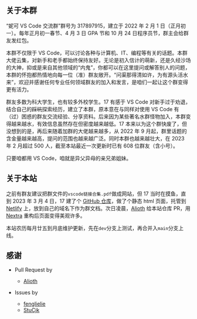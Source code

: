 ## 关于本群

“妮可 VS Code 交流群”群号为 317897915，建立于 2022 年 2 月 1 日（正月初一）。每年正月初一春节、4 月 3 日 GPA 节和 10 月 24 日程序员节，群主会给群友发红包。

本群不仅限于 VS Code，可以讨论各种与计算机、IT、编程等有关的话题。本群大佬云集，对新手和老手都始终保持友好。无论是初入信计的萌新，还是久经沙场的大神，抑或是来自其他领域的“内鬼”，你都可以在这里提问或解答别人的问题，本群的怀抱都热情地向每一位（准）群友敞开。“问渠那得清如许，为有源头活水来”，欢迎并感谢任何专业任何领域群友的加入和发言，是咱们一起让这个群变得更有活力。

群友多数为科大学生，也有较多外校学生。17 有感于 VS Code 对新手过于劝退，结合自己的~~踩坑~~探索经历，建立了本群，原本意在与同样对使用 VS Code 有（过）困惑的群友交流经验、分享资料。后来因为某些著名水群怪物加入，本群变得越来越水，有效信息虽然存在但密度越来越低。17 本来以为这个群快废了，但没想到的是，再后来随着加群的大佬越来越多，从 2022 年 9 月起，群里话题的含金量越来越高，提问的范围也越来越广泛。同时本群也越来越壮大，在 2023 年 2 月超过 500 人，截至本站最近一次更新时已有 608 位群友（含小号）。

只要咱都用 VS Code，咱就是异父异母的亲兄弟姐妹。

## 关于本站

之前有群友建议把群文件的`vscode链接合集.pdf`做成网站，但 17 当时在摸鱼，直到 2023 年 3 月 4 日，17 建了个 [GitHub 仓库](https://github.com/iw17/vscode)，做了个静态 html 页面，托管到 [Netlify](https://netlify.com) 上，放到自己的域名下作为群文档。次日凌晨，[Alioth](https://github.com/EpsUMa) 给本站仓库 PR，用 [Nextra](https://nextra.site) 重构后页面变得美观许多。

本站农历每月廿五到月底维护更新，先在`dev`分支上测试，再合并入`main`分支上线。

## 感谢

- Pull Request by
    - [Alioth](https://github.com/EpsUMa)
 
 

- Issues by
    - [fenglielie](https://github.com/fenglielie)
    - [StuCjk](https://github.com/StuCjk)
